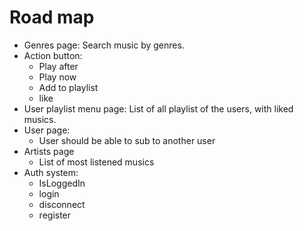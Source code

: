 # Road map

- Genres page: Search music by genres.
- Action button:
    - Play after
    - Play now
    - Add to playlist
    - like
- User playlist menu page: List of all playlist of the users, with liked musics.
- User page:
    - User should be able to sub to another user
- Artists page
    - List of most listened musics
- Auth system:
    - IsLoggedIn
    - login
    - disconnect
    - register